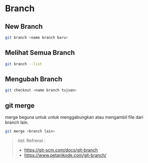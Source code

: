 # Branch

## New Branch

```sh
git branch <name branch baru>
```

## Melihat Semua Branch

```sh
git branch --list
```

## Mengubah Branch

```sh
git checkout <name branch tujuan>
```

## git merge

merge beguna untuk untuk menggabungkan atau mengambil file dari branch lain.

```sh
git merge <branch lain>
```

> :list: Refrensi :
>- <https://git-scm.com/docs/git-branch>
>- <https://www.petanikode.com/git-branch/>
